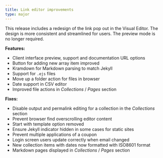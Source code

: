 ```yaml
---
title: Link editor improvements
type: major
---
```


This release includes a redesign of the link pop out in the Visual Editor.
The design is more consistent and streamlined for users. The preview mode is no longer required.

**Features:**

* Client interface preview, support and documentation URL options
* Button for adding new array item improved
* Kramdown for Markdown parsing to match Jekyll
* Support for `.ejs` files
* Move up a folder action for files in browser
* Date support in CSV editor
* Improved file actions in *Collections* / *Pages* section

**Fixes:**

* Disable output and permalink editing for a collection in the *Collections* section
* Prevent browser find overscrolling editor content
* Start with template option removed
* Ensure Jekyll indicator hidden in some cases for static sites
* Prevent multiple applications of a coupon
* Login screen users update correctly when email changed
* New collection items with dates now formatted with ISO8601 format
* Markdown pages displayed in *Collections* / *Pages* section
